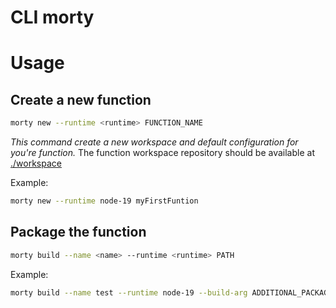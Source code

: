 # CLI morty

# Usage

## Create a new function

```bash
morty new --runtime <runtime> FUNCTION_NAME
```

_This command create a new workspace and default configuration for you're function._
The function workspace repository should be available at [./workspace](./workspace)

Example:

```bash
morty new --runtime node-19 myFirstFuntion
```

## Package the function

```bash
morty build --name <name> --runtime <runtime> PATH
```

Example:

```bash
morty build --name test --runtime node-19 --build-arg ADDITIONAL_PACKAGE="iputils curl" --build-arg TARGETPLATFORM="linux/amd64" ./function
```
